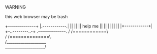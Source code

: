 WARNING

this web browser may be trash

   +--------------+
   |.------------.|
   ||            ||
   || help me    ||
   ||            ||
   ||            ||
   |+------------+|
   +-..--------..-+
   .--------------.
  / /============\ \
 / /==============\ \
/____________________\
\____________________/
